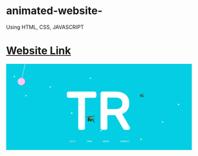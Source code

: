 # animated-website-
Using HTML, CSS, JAVASCRIPT 

<a href="https://kameshwarsah.github.io/animated-website-/" > <h1>Website Link </h1> </a>

<img src="image.png" >
